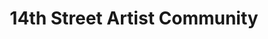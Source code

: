 ---
title: "14th Street Artist Community"
url: /saint-louis/14th-street-artist-community/
shop: art
---